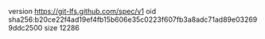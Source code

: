 version https://git-lfs.github.com/spec/v1
oid sha256:b20ce22f4ad19ef4fb15b606e35c0223f607fb3a8adc71ad89e032699ddc2500
size 12286
